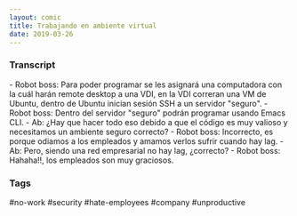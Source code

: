 ```yaml
---
layout: comic
title: Trabajando en ambiente virtual
date: 2019-03-26
---
```


<h3>Transcript</h3>
<p>
    - Robot boss: Para poder programar se les asignará una computadora con la cuál harán remote desktop a una VDI, en la VDI correran una VM de Ubuntu, dentro de Ubuntu inician sesión SSH a un servidor "seguro".
    - Robot boss: Dentro del servidor "seguro" podrán programar usando Emacs CLI.
    - Ab: ¿Hay que hacer todo eso debido a que el código es muy valioso y necesitamos un ambiente seguro correcto?
    - Robot boss: Incorrecto, es porque odiamos a los empleados y amamos verlos sufrir cuando hay lag.
    - Ab: Pero, siendo una red empresarial no hay lag, ¿correcto?
    - Robot boss: Hahaha!!, los empleados son muy graciosos.
</p>

<h3>Tags</h3>
<p>#no-work #security #hate-employees #company #unproductive</p>

